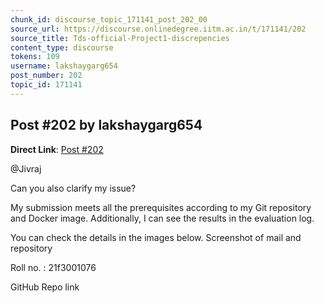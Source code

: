 ```yaml
---
chunk_id: discourse_topic_171141_post_202_00
source_url: https://discourse.onlinedegree.iitm.ac.in/t/171141/202
source_title: Tds-official-Project1-discrepencies
content_type: discourse
tokens: 109
username: lakshaygarg654
post_number: 202
topic_id: 171141
---
```


## Post #202 by lakshaygarg654

**Direct Link**: [Post #202](https://discourse.onlinedegree.iitm.ac.in/t/171141/202)

@Jivraj

Can you also clarify my issue?

My submission meets all the prerequisites according to my Git repository and Docker image. Additionally, I can see the results in the evaluation log.

You can check the details in the images below. Screenshot of mail and repository

Roll no. : 21f3001076

GitHub Repo link

